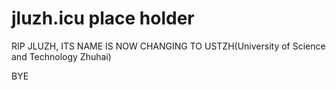 # jluzh.icu place holder

RIP JLUZH, ITS NAME IS NOW CHANGING TO USTZH(University of Science and Technology Zhuhai)

BYE

